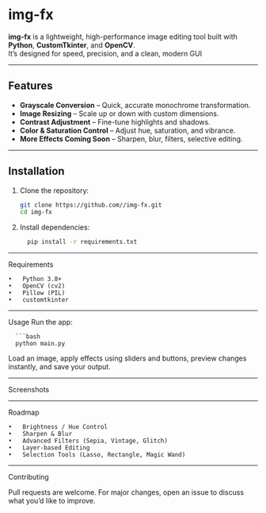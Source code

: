 # img-fx
**img-fx** is a lightweight, high-performance image editing tool built with **Python**, **CustomTkinter**, and **OpenCV**.  
It’s designed for speed, precision, and a clean, modern GUI 

---

## Features
- **Grayscale Conversion** – Quick, accurate monochrome transformation.
- **Image Resizing** – Scale up or down with custom dimensions.
- **Contrast Adjustment** – Fine-tune highlights and shadows.
- **Color & Saturation Control** – Adjust hue, saturation, and vibrance.
- **More Effects Coming Soon** – Sharpen, blur, filters, selective editing.

---

## Installation
1. Clone the repository:
   ```bash
   git clone https://github.com//img-fx.git
   cd img-fx

2.	Install dependencies:

       ```bash
         pip install -r requirements.txt

---

Requirements

	•	Python 3.8+
	•	OpenCV (cv2)
	•	Pillow (PIL)
	•	customtkinter

---

Usage
Run the app:

      ```bash
      python main.py

Load an image, apply effects using sliders and buttons, preview changes instantly, and save your output.

---
Screenshots


---

Roadmap

	•	Brightness / Hue Control
	•	Sharpen & Blur
	•	Advanced Filters (Sepia, Vintage, Glitch)
	•	Layer-based Editing
	•	Selection Tools (Lasso, Rectangle, Magic Wand)

---

Contributing

Pull requests are welcome.
For major changes, open an issue to discuss what you’d like to improve.